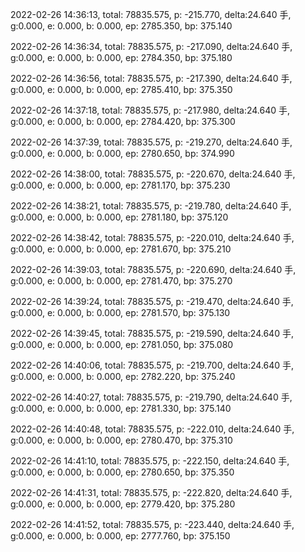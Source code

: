2022-02-26 14:36:13, total: 78835.575, p: -215.770, delta:24.640 手, g:0.000, e: 0.000, b: 0.000, ep: 2785.350, bp: 375.140

2022-02-26 14:36:34, total: 78835.575, p: -217.090, delta:24.640 手, g:0.000, e: 0.000, b: 0.000, ep: 2784.350, bp: 375.180

2022-02-26 14:36:56, total: 78835.575, p: -217.390, delta:24.640 手, g:0.000, e: 0.000, b: 0.000, ep: 2785.410, bp: 375.350

2022-02-26 14:37:18, total: 78835.575, p: -217.980, delta:24.640 手, g:0.000, e: 0.000, b: 0.000, ep: 2784.420, bp: 375.300

2022-02-26 14:37:39, total: 78835.575, p: -219.270, delta:24.640 手, g:0.000, e: 0.000, b: 0.000, ep: 2780.650, bp: 374.990

2022-02-26 14:38:00, total: 78835.575, p: -220.670, delta:24.640 手, g:0.000, e: 0.000, b: 0.000, ep: 2781.170, bp: 375.230

2022-02-26 14:38:21, total: 78835.575, p: -219.780, delta:24.640 手, g:0.000, e: 0.000, b: 0.000, ep: 2781.180, bp: 375.120

2022-02-26 14:38:42, total: 78835.575, p: -220.010, delta:24.640 手, g:0.000, e: 0.000, b: 0.000, ep: 2781.670, bp: 375.210

2022-02-26 14:39:03, total: 78835.575, p: -220.690, delta:24.640 手, g:0.000, e: 0.000, b: 0.000, ep: 2781.470, bp: 375.270

2022-02-26 14:39:24, total: 78835.575, p: -219.470, delta:24.640 手, g:0.000, e: 0.000, b: 0.000, ep: 2781.570, bp: 375.130

2022-02-26 14:39:45, total: 78835.575, p: -219.590, delta:24.640 手, g:0.000, e: 0.000, b: 0.000, ep: 2781.050, bp: 375.080

2022-02-26 14:40:06, total: 78835.575, p: -219.700, delta:24.640 手, g:0.000, e: 0.000, b: 0.000, ep: 2782.220, bp: 375.240

2022-02-26 14:40:27, total: 78835.575, p: -219.790, delta:24.640 手, g:0.000, e: 0.000, b: 0.000, ep: 2781.330, bp: 375.140

2022-02-26 14:40:48, total: 78835.575, p: -222.010, delta:24.640 手, g:0.000, e: 0.000, b: 0.000, ep: 2780.470, bp: 375.310

2022-02-26 14:41:10, total: 78835.575, p: -222.150, delta:24.640 手, g:0.000, e: 0.000, b: 0.000, ep: 2780.650, bp: 375.350

2022-02-26 14:41:31, total: 78835.575, p: -222.820, delta:24.640 手, g:0.000, e: 0.000, b: 0.000, ep: 2779.420, bp: 375.280

2022-02-26 14:41:52, total: 78835.575, p: -223.440, delta:24.640 手, g:0.000, e: 0.000, b: 0.000, ep: 2777.760, bp: 375.150